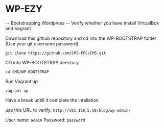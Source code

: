 # WP-EZY
-- Bootstrapping Wordpress --
Verify whether you have install VirtualBox and Vagrant

Download this github repository and cd into the WP-BOOTSTRAP folder (Use your git username password)

`git clone https://github.com/CMS-FFC/CMS.git`

CD into WP-BOOTSTRAP directory

`cd CMS/WP-BOOTSTRAP`

Run Vagrant up

`vagrant up`

Have a break untill it complete the intallation

use this URL to verify: `http://192.168.5.50/blog/wp-admin/`

User name: `admin`
Password: `password`
